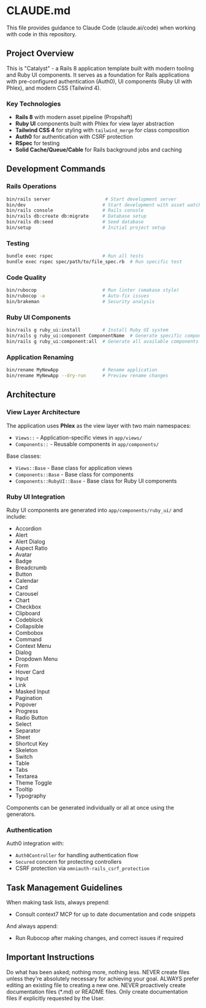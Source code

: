 # CLAUDE.md

This file provides guidance to Claude Code (claude.ai/code) when working with code in this repository.

## Project Overview

This is "Catalyst" - a Rails 8 application template built with modern tooling and Ruby UI components. It serves as a foundation for Rails applications with pre-configured authentication (Auth0), UI components (Ruby UI with Phlex), and modern CSS (Tailwind 4).

### Key Technologies

- **Rails 8** with modern asset pipeline (Propshaft)
- **Ruby UI** components built with Phlex for view layer abstraction
- **Tailwind CSS 4** for styling with `tailwind_merge` for class composition
- **Auth0** for authentication with CSRF protection
- **RSpec** for testing
- **Solid Cache/Queue/Cable** for Rails background jobs and caching

## Development Commands

### Rails Operations
```bash
bin/rails server                    # Start development server
bin/dev                            # Start development with asset watching
bin/rails console                  # Rails console
bin/rails db:create db:migrate     # Database setup
bin/rails db:seed                  # Seed database
bin/setup                          # Initial project setup
```

### Testing
```bash
bundle exec rspec                  # Run all tests
bundle exec rspec spec/path/to/file_spec.rb  # Run specific test
```

### Code Quality
```bash
bin/rubocop                        # Run linter (omakase style)
bin/rubocop -a                     # Auto-fix issues
bin/brakeman                       # Security analysis
```

### Ruby UI Components
```bash
bin/rails g ruby_ui:install        # Install Ruby UI system
bin/rails g ruby_ui:component ComponentName  # Generate specific component
bin/rails g ruby_ui:component:all  # Generate all available components
```

### Application Renaming
```bash
bin/rename MyNewApp                # Rename application
bin/rename MyNewApp --dry-run      # Preview rename changes
```

## Architecture

### View Layer Architecture
The application uses **Phlex** as the view layer with two main namespaces:
- `Views::` - Application-specific views in `app/views/`
- `Components::` - Reusable components in `app/components/`

Base classes:
- `Views::Base` - Base class for application views
- `Components::Base` - Base class for components
- `Components::RubyUI::Base` - Base class for Ruby UI components

### Ruby UI Integration
Ruby UI components are generated into `app/components/ruby_ui/` and include:

- Accordion
- Alert
- Alert Dialog
- Aspect Ratio
- Avatar
- Badge
- Breadcrumb
- Button
- Calendar
- Card
- Carousel
- Chart
- Checkbox
- Clipboard
- Codeblock
- Collapsible
- Combobox
- Command
- Context Menu
- Dialog
- Dropdown Menu
- Form
- Hover Card
- Input
- Link
- Masked Input
- Pagination
- Popover
- Progress
- Radio Button
- Select
- Separator
- Sheet
- Shortcut Key
- Skeleton
- Switch
- Table
- Tabs
- Textarea
- Theme Toggle
- Tooltip
- Typography

Components can be generated individually or all at once using the generators.

### Authentication
Auth0 integration with:
- `Auth0Controller` for handling authentication flow
- `Secured` concern for protecting controllers
- CSRF protection via `omniauth-rails_csrf_protection`

## Task Management Guidelines

When making task lists, always prepend:
- Consult context7 MCP for up to date documentation and code snippets

And always append:
- Run Rubocop after making changes, and correct issues if required

## Important Instructions
Do what has been asked; nothing more, nothing less.
NEVER create files unless they're absolutely necessary for achieving your goal.
ALWAYS prefer editing an existing file to creating a new one.
NEVER proactively create documentation files (*.md) or README files. Only create documentation files if explicitly requested by the User.
